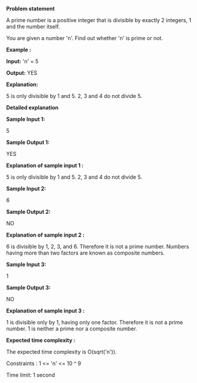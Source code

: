 **Problem statement**

A prime number is a positive integer that is divisible by exactly 2 integers, 1 and the number itself.

You are given a number 'n'.
Find out whether 'n' is prime or not.



**Example :**

**Input:** 'n' = 5

**Output:** YES

**Explanation:** 

5 is only divisible by 1 and 5. 2, 3 and 4 do not divide 5.

**Detailed explanation**

**Sample Input 1:**

5

**Sample Output 1:**

YES


**Explanation of sample input 1 :**

5 is only divisible by 1 and 5. 2, 3 and 4 do not divide 5.


**Sample Input 2:**

6


**Sample Output 2:**

NO

**Explanation of sample input 2 :**

6 is divisible by 1, 2, 3, and 6. Therefore it is not a prime number.
Numbers having more than two factors are known as composite numbers.


**Sample Input 3:**

1


**Sample Output 3:**

NO


**Explanation of sample input 3 :**

1 is divisible only by 1, having only one factor. Therefore it is not a prime number.
1 is neither a prime nor a composite number.


**Expected time complexity :**

The expected time complexity is O(sqrt('n')).


Constraints :
1 <= 'n' <= 10 ^ 9

Time limit: 1 second